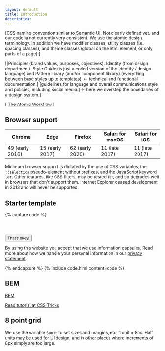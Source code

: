 ```yaml
---
layout: default
title: Introduction
description:
---
```


[CSS naming convention similar to Semantic UI. Not clearly defined yet, and our code ia not currently very consistent. We use the atomic design terminology. In addition we have modifier classes, utility classes (i.e. spacing classes), and theme classes (global on the html element, or only parts of a page).]

[[Principles (brand values, purposes, objectives). Identity (from design department). Style Guide (is just a coded version of the identity / design language) and Pattern library (and/or component library) (everything between base styles up to templates). <- technical and functional documentation.] [guidelines for language and overall communications style and policies, including social media.] <- here we overstep the boundaries of a design system.]


[ [The Atomic Workflow](http://atomicdesign.bradfrost.com/chapter-4/) ]

## Browser support

| Chrome | Edge | Firefox | Safari for macOS | Safari for iOS |
|--------|------|---------|--------|----------------|
| 49 <span class="small">(early 2016)</span> | 15 <span class="small">(early 2017)</span> | 62 <span class="small">(early 2020)</span> | 11 <span class="small">(late 2017)</span>  | 11 <span class="small">(late 2017)</span> |

Minimum browser support is dictated by the use of CSS variables, the <code>::selection</code> pseudo-element without prefixes, and the JavaScript keyword <code>let</code>. Other features, like CSS filters, may be tested for, and so degrades well in browsers that don't support them. Internet Explorer ceased development in 2013 and will never be supported.

## Starter template

{% capture code %}
<!doctype html>
<html xmlns="http://www.w3.org/1999/xhtml" lang="nb-NO" class="">

<head>
  <meta charset="utf-8">
  <meta name="viewport" content="width=device-width, initial-scale=1, shrink-to-fit=no">
  <title>Vecora</title>
  <base href="">
  <link rel="stylesheet" href="styles.css">
</head>

<body>

  <header id="header">
  </header>

  <main id="content" role="main">
  </main>

  <footer id="footer">
    <!-- Sticks to the bottom automagically. -->
  </footer>

  <div class="cookie-message">
    <button class="primary float-right">That's okey!</button>
    <p>By using this website you accept that we use information capsules. Read more about how we handle your personal information in our <a href="#">privacy statement</a>.</p>
  </div>

  <script src="scripts.js"></script>
  <script async defer src="//maps.googleapis.com/maps/api/js?key=AIzaSyDAC2otWTUAVKGqsOyNNOgztuH64LFBNQs&callback=Maps.init"></script>
</body>

</html>
{% endcapture %}
{% include code.html content=code %}


## BEM

[BEM](http://getbem.com/)

[Read tutorial at CSS Tricks](https://css-tricks.com/bem-101/)

## 8 point grid

We use the variable `$unit` to set sizes and margins, etc. 1 unit = 8px. Half units may be used for UI design, and in other places where increments of 8px simply are too large.
